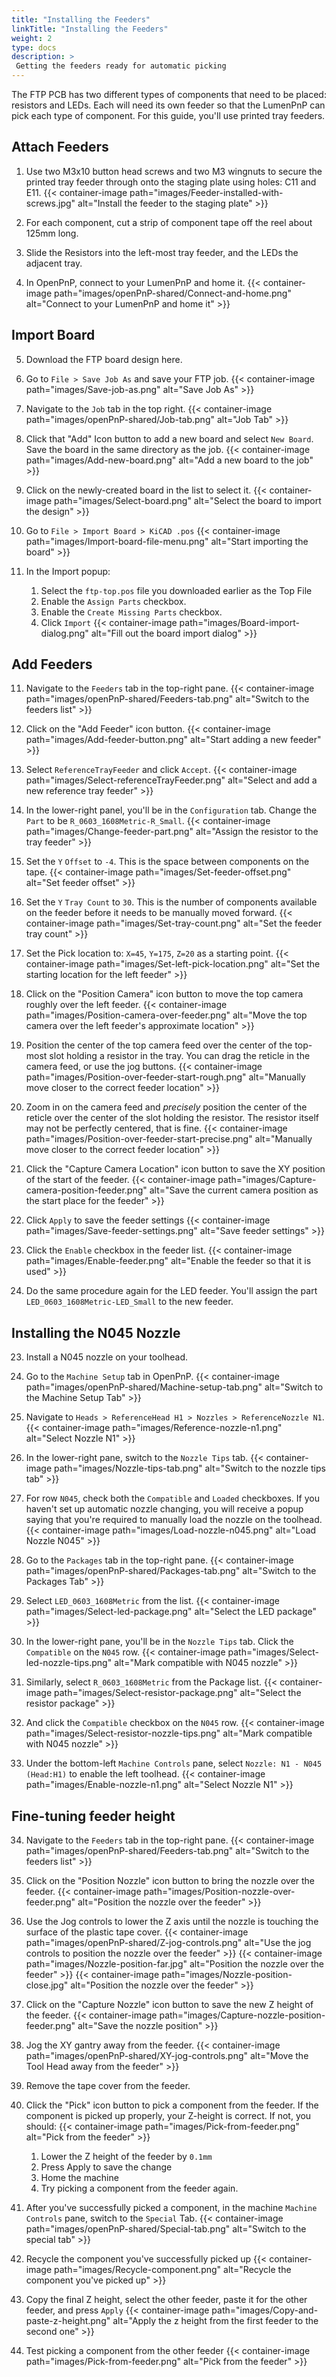 ```yaml
---
title: "Installing the Feeders"
linkTitle: "Installing the Feeders"
weight: 2
type: docs
description: >
 Getting the feeders ready for automatic picking
---
```


The FTP PCB has two different types of components that need to be placed: resistors and LEDs. Each will need its own feeder so that the LumenPnP can pick each type of component. For this guide, you'll use printed tray feeders.

## Attach Feeders

1. Use two M3x10 button head screws and two M3 wingnuts to secure the printed tray feeder through onto the staging plate using holes: C11 and E11.
  {{< container-image path="images/Feeder-installed-with-screws.jpg" alt="Install the feeder to the staging plate" >}}

2. For each component, cut a strip of component tape off the reel about 125mm long.

3. Slide the Resistors into the left-most tray feeder, and the LEDs the adjacent tray.

4. In OpenPnP, connect to your LumenPnP and home it.
  {{< container-image path="images/openPnP-shared/Connect-and-home.png" alt="Connect to your LumenPnP and home it" >}}

## Import Board
<!-- TODO: Download link to Getting Started Board files -->
5. Download the FTP board design here.
6. Go to `File > Save Job As` and save your FTP job.
  {{< container-image path="images/Save-job-as.png" alt="Save Job As" >}}

7. Navigate to the `Job` tab in the top right.
  {{< container-image path="images/openPnP-shared/Job-tab.png" alt="Job Tab" >}}

7. Click that "Add" Icon button to add a new board and select `New Board`. Save the board in the same directory as the job.
  {{< container-image path="images/Add-new-board.png" alt="Add a new board to the job" >}}

8. Click on the newly-created board in the list to select it.
  {{< container-image path="images/Select-board.png" alt="Select the board to import the design" >}}

9. Go to `File > Import Board > KiCAD .pos`
  {{< container-image path="images/Import-board-file-menu.png" alt="Start importing the board" >}}
10. In the Import popup:
    1. Select the `ftp-top.pos` file you downloaded earlier as the Top File
    2. Enable the `Assign Parts` checkbox.
    3. Enable the `Create Missing Parts` checkbox.
    4. Click `Import`
  {{< container-image path="images/Board-import-dialog.png" alt="Fill out the board import dialog" >}}

## Add Feeders

11. Navigate to the `Feeders` tab in the top-right pane.
  {{< container-image path="images/openPnP-shared/Feeders-tab.png" alt="Switch to the feeders list" >}}

12. Click on the "Add Feeder" icon button.
  {{< container-image path="images/Add-feeder-button.png" alt="Start adding a new feeder" >}}

13. Select `ReferenceTrayFeeder` and click `Accept`.
  {{< container-image path="images/Select-referenceTrayFeeder.png" alt="Select and add a new reference tray feeder" >}}

14. In the lower-right panel, you'll be in the `Configuration` tab. Change the `Part` to be `R_0603_1608Metric-R_Small`.
  {{< container-image path="images/Change-feeder-part.png" alt="Assign the resistor to the tray feeder" >}}

15. Set the `Y` `Offset` to `-4`. This is the space between components on the tape.
  {{< container-image path="images/Set-feeder-offset.png" alt="Set feeder offset" >}}

16. Set the `Y` `Tray Count` to `30`. This is the number of components available on the feeder before it needs to be manually moved forward.
  {{< container-image path="images/Set-tray-count.png" alt="Set the feeder tray count" >}}

17. Set the Pick location to: `X=45`, `Y=175`, `Z=20` as a starting point.
  {{< container-image path="images/Set-left-pick-location.png" alt="Set the starting location for the left feeder" >}}

16. Click on the "Position Camera" icon button to move the top camera roughly over the left feeder.
  {{< container-image path="images/Position-camera-over-feeder.png" alt="Move the top camera over the left feeder's approximate location" >}}

17. Position the center of the top camera feed over the center of the top-most slot holding a resistor in the tray. You can drag the reticle in the camera feed, or use the jog buttons.
  {{< container-image path="images/Position-over-feeder-start-rough.png" alt="Manually move closer to the correct feeder location" >}}

18. Zoom in on the camera feed and *precisely* position the center of the reticle over the center of the slot holding the resistor. The resistor itself may not be perfectly centered, that is fine.
  {{< container-image path="images/Position-over-feeder-start-precise.png" alt="Manually move closer to the correct feeder location" >}}

19. Click the "Capture Camera Location" icon button to save the XY position of the start of the feeder.
  {{< container-image path="images/Capture-camera-position-feeder.png" alt="Save the current camera position as the start place for the feeder" >}}

20. Click `Apply` to save the feeder settings
  {{< container-image path="images/Save-feeder-settings.png" alt="Save feeder settings" >}}

21. Click the `Enable` checkbox in the feeder list.
  {{< container-image path="images/Enable-feeder.png" alt="Enable the feeder so that it is used" >}}

22. Do the same procedure again for the LED feeder. You'll assign the part `LED_0603_1608Metric-LED_Small` to the new feeder.

## Installing the N045 Nozzle
<!-- TODO: Image of installing N045 nozzle -->
23. Install a N045 nozzle on your toolhead.
24. Go to the `Machine Setup` tab in OpenPnP.
  {{< container-image path="images/openPnP-shared/Machine-setup-tab.png" alt="Switch to the Machine Setup Tab" >}}

25. Navigate to `Heads > ReferenceHead H1 > Nozzles > ReferenceNozzle N1`.
  {{< container-image path="images/Reference-nozzle-n1.png" alt="Select Nozzle N1" >}}

26. In the lower-right pane, switch to the `Nozzle Tips` tab.
  {{< container-image path="images/Nozzle-tips-tab.png" alt="Switch to the nozzle tips tab" >}}

27. For row `N045`, check both the `Compatible` and `Loaded` checkboxes. If you haven't set up automatic nozzle changing, you will receive a popup saying that you're required to manually load the nozzle on the toolhead.
  {{< container-image path="images/Load-nozzle-n045.png" alt="Load Nozzle N045" >}}

28. Go to the `Packages` tab in the top-right pane.
  {{< container-image path="images/openPnP-shared/Packages-tab.png" alt="Switch to the Packages Tab" >}}

29. Select `LED_0603_1608Metric` from the list.
  {{< container-image path="images/Select-led-package.png" alt="Select the LED package" >}}

30. In the lower-right pane, you'll be in the `Nozzle Tips` tab. Click the `Compatible` on the `N045` row.
  {{< container-image path="images/Select-led-nozzle-tips.png" alt="Mark compatible with N045 nozzle" >}}
31. Similarly, select `R_0603_1608Metric` from the Package list.
  {{< container-image path="images/Select-resistor-package.png" alt="Select the resistor package" >}}
32. And click the `Compatible` checkbox on the `N045` row.
  {{< container-image path="images/Select-resistor-nozzle-tips.png" alt="Mark compatible with N045 nozzle" >}}
33. Under the bottom-left `Machine Controls` pane, select `Nozzle: N1 - N045 (Head:H1)` to enable the left toolhead.
  {{< container-image path="images/Enable-nozzle-n1.png" alt="Select Nozzle N1" >}}

## Fine-tuning feeder height

34. Navigate to the `Feeders` tab in the top-right pane.
  {{< container-image path="images/openPnP-shared/Feeders-tab.png" alt="Switch to the feeders list" >}}

35. Click on the "Position Nozzle" icon button to bring the nozzle over the feeder.
  {{< container-image path="images/Position-nozzle-over-feeder.png" alt="Position the nozzle over the feeder" >}}
36. Use the Jog controls to lower the Z axis until the nozzle is touching the surface of the plastic tape cover.
  {{< container-image path="images/openPnP-shared/Z-jog-controls.png" alt="Use the jog controls to position the nozzle over the feeder" >}}
  {{< container-image path="images/Nozzle-position-far.jpg" alt="Position the nozzle over the feeder" >}}
  {{< container-image path="images/Nozzle-position-close.jpg" alt="Position the nozzle over the feeder" >}}
37. Click on the "Capture Nozzle" icon button to save the new Z height of the feeder.
  {{< container-image path="images/Capture-nozzle-position-feeder.png" alt="Save the nozzle position" >}}
38. Jog the XY gantry away from the feeder.
  {{< container-image path="images/openPnP-shared/XY-jog-controls.png" alt="Move the Tool Head away from the feeder" >}}
39. Remove the tape cover from the feeder.
40. Click the "Pick" icon button to pick a component from the feeder. If the component is picked up properly, your Z-height is correct. If not, you should:
  {{< container-image path="images/Pick-from-feeder.png" alt="Pick from the feeder" >}}
    1. Lower the Z height of the feeder by `0.1mm`
    2. Press Apply to save the change
    3. Home the machine
    4. Try picking a component from the feeder again.
41. After you've successfully picked a component, in the machine `Machine Controls` pane, switch to the `Special` Tab.
  {{< container-image path="images/openPnP-shared/Special-tab.png" alt="Switch to the special tab" >}}
42. Recycle the component you've successfully picked up
  {{< container-image path="images/Recycle-component.png" alt="Recycle the component you've picked up" >}}
43. Copy the final Z height, select the other feeder, paste it for the other feeder, and press `Apply`
  {{< container-image path="images/Copy-and-paste-z-height.png" alt="Apply the z height from the first feeder to the second one" >}}
45. Test picking a component from the other feeder
  {{< container-image path="images/Pick-from-feeder.png" alt="Pick from the feeder" >}}
